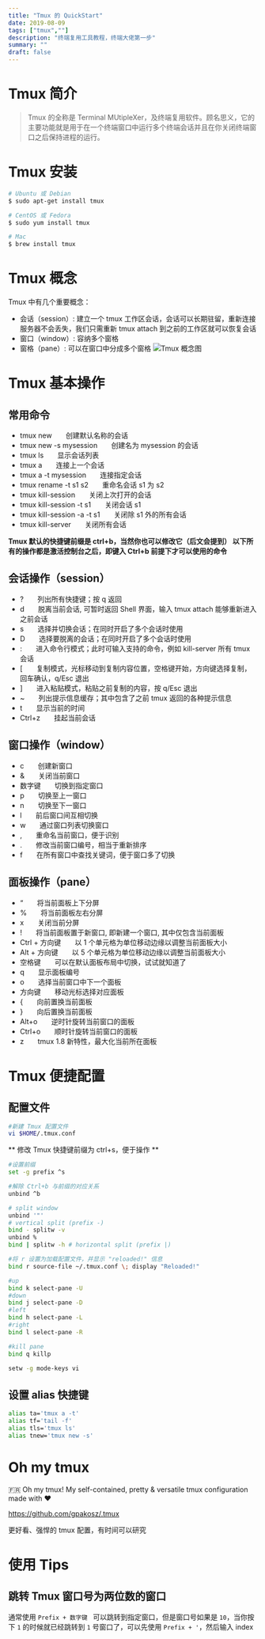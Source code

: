 ```yaml
---
title: "Tmux 的 QuickStart"
date: 2019-08-09
tags: ["tmux",""]
description: "终端复用工具教程，终端大佬第一步"
summary: ""
draft: false
---
```


# Tmux 简介
> Tmux 的全称是 Terminal MUtipleXer，及终端复用软件。顾名思义，它的主要功能就是用于在一个终端窗口中运行多个终端会话并且在你关闭终端窗口之后保持进程的运行。

# Tmux 安装
```bash
# Ubuntu 或 Debian
$ sudo apt-get install tmux

# CentOS 或 Fedora
$ sudo yum install tmux

# Mac
$ brew install tmux
```

# Tmux 概念
Tmux 中有几个重要概念：
- 会话（session）: 建立一个 tmux 工作区会话，会话可以长期驻留，重新连接服务器不会丢失，我们只需重新 tmux attach 到之前的工作区就可以恢复会话
- 窗口（window）: 容纳多个窗格
- 窗格（pane）: 可以在窗口中分成多个窗格
![Tmux 概念图](https://img.aladdinding.cn/tmux.png)


# Tmux 基本操作
## 常用命令
- tmux new　　创建默认名称的会话
- tmux new -s mysession　　创建名为 mysession 的会话
- tmux ls　　显示会话列表
- tmux a　　连接上一个会话
- tmux a -t mysession　　连接指定会话
- tmux rename -t s1 s2　　重命名会话 s1 为 s2
- tmux kill-session　　关闭上次打开的会话
- tmux kill-session -t s1　　关闭会话 s1
- tmux kill-session -a -t s1　　关闭除 s1 外的所有会话
- tmux kill-server　　关闭所有会话

**Tmux 默认的快捷键前缀是 ctrl+b，当然你也可以修改它（后文会提到）
以下所有的操作都是激活控制台之后，即键入 Ctrl+b 前提下才可以使用的命令**

## 会话操作（session）
- ?　　列出所有快捷键；按 q 返回
- d　　脱离当前会话, 可暂时返回 Shell 界面，输入 tmux attach 能够重新进入之前会话
- s　　选择并切换会话；在同时开启了多个会话时使用
- D　　选择要脱离的会话；在同时开启了多个会话时使用
- :　　进入命令行模式；此时可输入支持的命令，例如 kill-server 所有 tmux 会话
- [　　复制模式，光标移动到复制内容位置，空格键开始，方向键选择复制，回车确认，q/Esc 退出
- ]　　进入粘贴模式，粘贴之前复制的内容，按 q/Esc 退出
- ~　　列出提示信息缓存；其中包含了之前 tmux 返回的各种提示信息
- t　　显示当前的时间
- Ctrl+z　　挂起当前会话

## 窗口操作（window）
- c　　创建新窗口
- &　　关闭当前窗口
- 数字键　　切换到指定窗口
- p　　切换至上一窗口
- n　　切换至下一窗口
- l　　前后窗口间互相切换
- w　　通过窗口列表切换窗口
- ,　　重命名当前窗口，便于识别
- .　　修改当前窗口编号，相当于重新排序
- f　　在所有窗口中查找关键词，便于窗口多了切换

## 面板操作（pane）
- “　　将当前面板上下分屏
- %　　将当前面板左右分屏
- x　　关闭当前分屏
- !　　将当前面板置于新窗口, 即新建一个窗口, 其中仅包含当前面板
- Ctrl + 方向键　　以 1 个单元格为单位移动边缘以调整当前面板大小
- Alt + 方向键　　以 5 个单元格为单位移动边缘以调整当前面板大小
- 空格键　　可以在默认面板布局中切换，试试就知道了
- q　　显示面板编号
- o　　选择当前窗口中下一个面板
- 方向键　　移动光标选择对应面板
- {　　向前置换当前面板
- }　　向后置换当前面板
- Alt+o　　逆时针旋转当前窗口的面板
- Ctrl+o　　顺时针旋转当前窗口的面板
- z　　tmux 1.8 新特性，最大化当前所在面板

# Tmux 便捷配置
## 配置文件

```bash
#新建 Tmux 配置文件
vi $HOME/.tmux.conf
```
** 修改 Tmux 快捷键前缀为 ctrl+s，便于操作 **

```bash
#设置前缀
set -g prefix ^s

#解除 Ctrl+b 与前缀的对应关系
unbind ^b

# split window
unbind '"'
# vertical split (prefix -)
bind - splitw -v
unbind %
bind | splitw -h # horizontal split (prefix |)

#将 r 设置为加载配置文件，并显示 "reloaded!" 信息
bind r source-file ~/.tmux.conf \; display "Reloaded!"

#up
bind k select-pane -U
#down
bind j select-pane -D
#left
bind h select-pane -L
#right
bind l select-pane -R

#kill pane
bind q killp

setw -g mode-keys vi
```

## 设置 alias 快捷键
```bash
alias ta='tmux a -t'
alias tf='tail -f'
alias tls='tmux ls'
alias tnew='tmux new -s'
```
# Oh my tmux

🇫🇷 Oh my tmux! My self-contained, pretty & versatile tmux configuration made with ❤️

https://github.com/gpakosz/.tmux

更好看、强悍的 tmux 配置，有时间可以研究

# 使用 Tips

## 跳转 Tmux 窗口号为两位数的窗口

通常使用 `Prefix + 数字键 ` 可以跳转到指定窗口，但是窗口号如果是 `10`，当你按下 `1` 的时候就已经跳转到 `1` 号窗口了，可以先使用 `Prefix + '`，然后输入 index